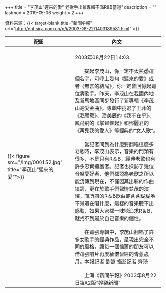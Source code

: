 +++
title = "李茂山”遲來的愛” 老歌手出新專輯不滿R&B當道"
description = ""
lastmod = 2019-05-06
weight = 2
+++

資料來源：{{< target-blank title="新聞午報" url="http://ent.sina.com.cn/p/i/2003-08-22/1403189581.html" >}}

配圖  | 內文 
--------------|-------
{{< figure src="/img/000152.jpg" title="李茂山”遲來的愛”">}}|<br>2003年08月22日14:03<br><br>　　提起李茂山，你一定不太熟悉這個名字，可哼上幾句《遲來的愛》或者《無言的結局》，你一定會回憶起這位男歌手。昨天，李茂山在我國內地及新馬地區同步發行了新專輯《李茂山最愛金曲》，專輯中挑選了王菲的《我願意》、潘美辰的《我不在乎》、鳳飛飛的《掌聲響起》和鄧麗君的《再見我的愛人》等經典的“女人歌”。<br><br>　　當記者問到為什麼要翻唱這麼多老歌時，李茂山表示，音樂的門類有很多，不是只有R＆B，經典老歌也有許多忠實擁護者。記者也採訪了幾位音樂愛好者，他們都認為老歌之所以能流傳到現在，不僅因其出彩的作曲填詞，更在於歌手們聲情並茂的演繹，而所謂的R＆B歌曲卻含含糊糊地不知道在唱什麼，這樣的音樂聽不出感動，如果大家都一味地追求R＆B，就找不到屬於自己音樂的個性。<br><br>　　在這張專輯中，李茂山翻唱了許多女歌手的經典作品，呈現出完全不同的風格，讓每一個懷舊的朋友可以借這張唱片再度緬懷曾經的青蔥歲月。本報記者 劉嵩 攝影記者 齊琦<br><br>　　上海《新聞午報》2003年8月22日第A2版“娛樂新聞”